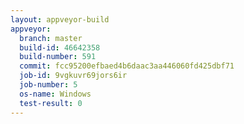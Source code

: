 ```yaml
---
layout: appveyor-build
appveyor:
  branch: master
  build-id: 46642358
  build-number: 591
  commit: fcc95200efbaed4b6daac3aa446060fd425dbf71
  job-id: 9vgkuvr69jors6ir
  job-number: 5
  os-name: Windows
  test-result: 0
---
```


